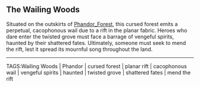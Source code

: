 ## The Wailing Woods

Situated on the outskirts of [Phandor_Forest](Phandor_Forest.md), this cursed forest emits a perpetual, cacophonous wail due to a rift in the planar fabric. Heroes who dare enter the twisted grove must face a barrage of vengeful spirits, haunted by their shattered fates. Ultimately, someone must seek to mend the rift, lest it spread its mournful song throughout the land.


---

TAGS:Wailing Woods | Phandor | cursed forest | planar rift | cacophonous wail | vengeful spirits | haunted | twisted grove | shattered fates | mend the rift
